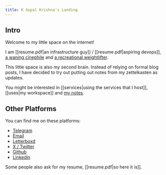 ```yaml
---
title: K Gopal Krishna's Landing
---
```

## Intro

Welcome to my little space on the internet! 

I am [[resume.pdf|an infrastructure guy]] / [[resume.pdf|aspiring devops]], [a waning cinephile](https://letterboxd.com/kayg04/films/diary/) and [a recreational weightlifter](https://youtube.com/@kayglifts).

This little space is also my second brain. Instead of relying on formal blog posts, I have decided to try out putting out notes from my zettelkasten as updates. 

You might be interested in [[services|using the services that I host]], [[uses|my workspace]] and [my notes](https://kayg.org/Permanent-Notes/).

## Other Platforms

 You can find me on these platforms:

- [Telegram](https://t.me/kayg)
- [Email](mailto:mail@kayg.org)
- [Letterboxd](https://letterboxd.com/kayg04)
- [X / Twitter](https://x.com/therealkayg04)
- [Github](https://github.com/kayg04)
- [Linkedin](https://www.linkedin.com/in/k-gopal-krishna-7546b92a2/)

Some people also ask for my resume, [[resume.pdf|so here it is]].